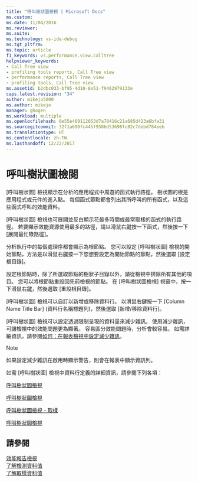 ```yaml
---
title: "呼叫樹狀圖檢視 | Microsoft Docs"
ms.custom: 
ms.date: 11/04/2016
ms.reviewer: 
ms.suite: 
ms.technology: vs-ide-debug
ms.tgt_pltfrm: 
ms.topic: article
f1_keywords: vs.performance.view.calltree
helpviewer_keywords:
- Call Tree view
- profiling tools reports, Call Tree view
- performance reports, Call Tree view
- profiling tools, Call Tree view
ms.assetid: b2dbc033-bf95-4d10-8e51-f9462979133e
caps.latest.revision: "34"
author: mikejo5000
ms.author: mikejo
manager: ghogen
ms.workload: multiple
ms.openlocfilehash: 0e55e469112053d7a78416c21a685d423a6bfa31
ms.sourcegitcommit: 32f1a690fc445f9586d53698fc82c7debd784eeb
ms.translationtype: HT
ms.contentlocale: zh-TW
ms.lasthandoff: 12/22/2017
---
```

# <a name="call-tree-view"></a>呼叫樹狀圖檢閱
[呼叫樹狀圖] 檢視顯示在分析的應用程式中周遊的函式執行路徑。 樹狀圖的根是應用程式或元件的進入點。 每個函式節點都會列出其所呼叫的所有函式，以及這些函式呼叫的效能資料。  
  
 [呼叫樹狀圖] 檢視也可展開並反白顯示花最多時間或最常取樣的函式的執行路徑。 若要顯示效能資源使用最多的路徑，請以滑鼠右鍵按一下函式，然後按一下 [展開最忙碌路徑]。  
  
 分析執行中的每個處理序都會顯示為根節點。 您可以設定 [呼叫樹狀圖] 檢視的開始節點，方法是以滑鼠右鍵按一下您想要設定為開始節點的節點，然後選取 [設定根目錄]。  
  
 設定根節點時，除了所選取節點的樹狀子目錄以外，請從檢視中排除所有其他的項目。 您可以將根節點重設回先前檢視的節點。 在 [呼叫樹狀圖檢視] 視窗中，按一下滑鼠右鍵，然後選取 [重設根目錄]。  
  
 [呼叫樹狀圖] 檢視可以自訂以新增或移除資料行。 以滑鼠右鍵按一下 [Column Name Title Bar] (資料行名稱標題列)，然後選取 [新增/移除資料行]。  
  
 [呼叫樹狀圖] 檢視可以設定透過限制呈現的資料量來減少雜訊。 使用減少雜訊，可讓檢視中的效能問題更為顯著。 容易區分效能問題時，分析會較容易。 如需詳細資訊，請參閱[如何：在報表檢視中設定減少雜訊](../profiling/how-to-configure-noise-reduction-in-report-views.md)。  
  
> [!NOTE]
>  如果設定減少雜訊在啟用時顯示警告，則會在報表中顯示資訊列。  
  
 如需 [呼叫樹狀圖] 檢視中資料行定義的詳細資訊，請參閱下列各項：  
  
 [呼叫樹狀圖檢視](../profiling/call-tree-view-sampling-data.md)  
  
 [呼叫樹狀圖檢視](../profiling/call-tree-view-instrumentation-data.md)  
  
 [呼叫樹狀圖檢視 - 取樣](../profiling/call-tree-view-dotnet-memory-sampling-data.md)  
  
 [呼叫樹狀圖檢視](../profiling/call-tree-view-contention-data.md)  
  
## <a name="see-also"></a>請參閱  
 [效能報告檢視](../profiling/performance-report-views.md)   
 [了解檢測資料值](../profiling/understanding-instrumentation-data-values.md)   
 [了解取樣資料值](../profiling/understanding-sampling-data-values.md)